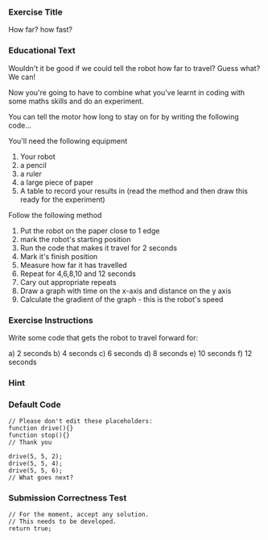 ### Exercise Title
How far? how fast?

### Educational Text
Wouldn't it be good if we could tell the robot how far to travel? Guess what? We can!

Now you're going to have to combine what you've learnt in coding with some maths skills and do an experiment. 

You can tell the motor how long to stay on for by writing the following code...

You'll need the following equipment
1) Your robot
2) a pencil
3) a ruler
4) a large piece of paper
5) A table to record your results in (read the method and then draw this ready for the experiment)

Follow the following method
1) Put the robot on the paper close to 1 edge
2) mark the robot's starting position
3) Run the code that makes it travel for 2 seconds
4) Mark it's finish position
5) Measure how far it has travelled
6) Repeat for 4,6,8,10 and 12 seconds
7) Cary out appropriate repeats
7) Draw a graph with time on the x-axis and distance on the y axis
8) Calculate the gradient of the graph - this is the robot's speed


### Exercise Instructions
Write some code that gets the robot to travel forward for:

a) 2 seconds
b) 4 seconds
c) 6 seconds
d) 8 seconds
e) 10 seconds
f) 12 seconds

### Hint

### Default Code

    // Please don't edit these placeholders:
    function drive(){}
    function stop(){}
    // Thank you
    
    drive(5, 5, 2);
    drive(5, 5, 4);
    drive(5, 5, 6);
    // What goes next?

### Submission Correctness Test

    // For the moment, accept any solution.
    // This needs to be developed.
    return true;
    
